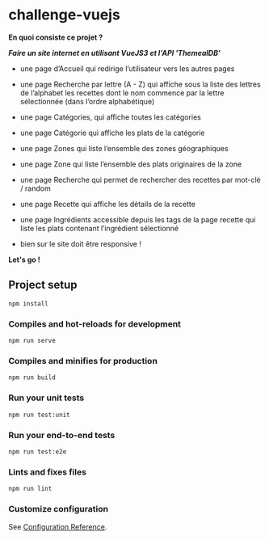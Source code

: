 # challenge-vuejs

**En quoi consiste ce projet ?**

***Faire un site internet en utilisant VueJS3 et l'API '*ThemealDB*'***

- une page d’Accueil qui redirige l’utilisateur vers les autres pages

- une page Recherche par lettre (A - Z) qui affiche sous la liste des lettres de l’alphabet les recettes dont le nom commence par la lettre sélectionnée (dans l’ordre alphabétique)
 
- une page Catégories, qui affiche toutes les catégories

- une page Catégorie qui affiche les plats de la catégorie

- une page Zones qui liste l’ensemble des zones géographiques

- une page Zone qui liste l’ensemble des plats originaires de la zone

- une page Recherche qui permet de rechercher des recettes par mot-clé / random

- une page Recette qui affiche les détails de la recette

- une page Ingrédients accessible depuis les tags de la page recette qui liste les plats contenant l’ingrédient sélectionné

- bien sur le site doit être responsive !

**Let's go !**

## Project setup
```
npm install
```

### Compiles and hot-reloads for development
```
npm run serve
```

### Compiles and minifies for production
```
npm run build
```

### Run your unit tests
```
npm run test:unit
```

### Run your end-to-end tests
```
npm run test:e2e
```

### Lints and fixes files
```
npm run lint
```

### Customize configuration
See [Configuration Reference](https://cli.vuejs.org/config/).
